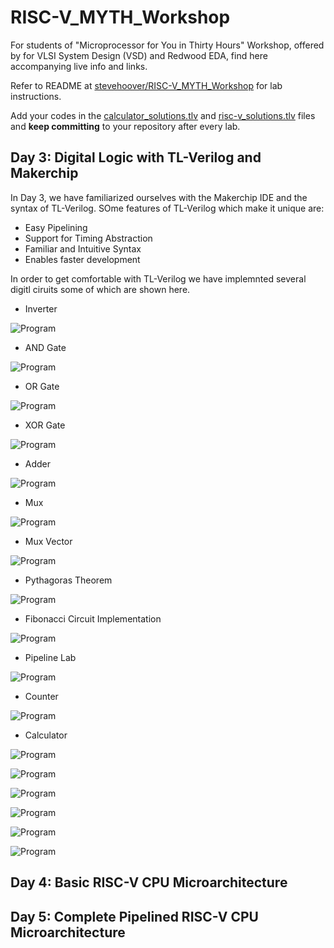 # RISC-V_MYTH_Workshop

For students of "Microprocessor for You in Thirty Hours" Workshop, offered by for VLSI System Design (VSD) and Redwood EDA, find here accompanying live info and links.

Refer to README at [stevehoover/RISC-V_MYTH_Workshop](https://github.com/stevehoover/RISC-V_MYTH_Workshop) for lab instructions.

Add your codes in the [calculator_solutions.tlv](calculator_solutions.tlv) and [risc-v_solutions.tlv](risc-v_solutions.tlv) files and **keep committing** to your repository after every lab.

## Day 3: Digital Logic with TL-Verilog and Makerchip
In Day 3, we have familiarized ourselves with the Makerchip IDE and the syntax of TL-Verilog. SOme features of TL-Verilog which make it unique are:

* Easy Pipelining
* Support for Timing Abstraction
* Familiar and Intuitive Syntax
* Enables faster development


In order to get comfortable with TL-Verilog we have implemnted several digitl ciruits some of which are shown here.

* Inverter

![Program](../Images/inverter_example.png)

* AND Gate

![Program](../Images/and_gate.png)

* OR Gate

![Program](../Images/or_gate.png)

* XOR Gate

![Program](../Images/xor_gate.png)

* Adder

![Program](../Images/adder_example.png)

* Mux

![Program](../Images/mux_example.png)

* Mux Vector

![Program](../Images/mux_vector_example.png)

* Pythagoras Theorem

![Program](../Images/pythagorean_example.png)

* Fibonacci Circuit Implementation

![Program](../Images/fibonacci_ciocuit_implementation.png)

* Pipeline Lab

![Program](../Images/lab_pipeline_example.png)

* Counter

![Program](../Images/counter_results.png)

* Calculator

![Program](../Images/pipeline_counter_and_calculator.png)

![Program](../Images/calculator_output.png)

![Program](../Images/final_calculator_diagram.png)

![Program](../Images/calculator_final_viz_window.png)

![Program](../Images/calculator_final_waveform1.png)

![Program](../Images/calculator_final_waveform2.png)

## Day 4: Basic RISC-V CPU Microarchitecture


## Day 5: Complete Pipelined RISC-V CPU Microarchitecture

